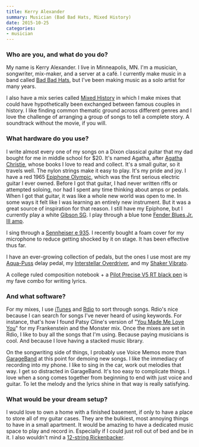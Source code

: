 ```yaml
---
title: Kerry Alexander
summary: Musician (Bad Bad Hats, Mixed History)
date: 2015-10-25
categories:
- musician
---
```


### Who are you, and what do you do?

My name is Kerry Alexander. I live in Minneapolis, MN. I'm a musician, songwriter, mix-maker, and a server at a café. I currently make music in a band called [Bad Bad Hats](http://www.badbadhats.com/ "A band from Minneapolis."), but I've been making music as a solo artist for many years.

I also have a mix series called [Mixed History](http://mixedhistory.tumblr.com/ "A collection of mixes for history's famous couples.") in which I make mixes that could have hypothetically been exchanged between famous couples in history. I like finding common thematic ground across different genres and I love the challenge of arranging a group of songs to tell a complete story. A soundtrack without the movie, if you will.

### What hardware do you use?

I write almost every one of my songs on a Dixon classical guitar that my dad bought for me in middle school for $20. It's named Agatha, after [Agatha Christie](http://www.newyorker.com/magazine/2010/08/16/queen-of-crime "A New Yorker article about Agatha Christie."), whose books I love to read and collect. It's a small guitar, so it travels well. The nylon strings make it easy to play. It's my pride and joy. I have a red 1965 [Epiphone Olympic][olympic], which was the first serious electric guitar I ever owned. Before I got that guitar, I had never written riffs or attempted soloing, nor had I spent any time thinking about amps or pedals. When I got that guitar, it was like a whole new world was open to me. In some ways it felt like I was learning an entirely new instrument. But it was a great source of inspiration for that reason. I still have my Epiphone, but I currently play a white [Gibson SG][gibson-sg]. I play through a blue tone [Fender Blues Jr. III amp][blues-junior-iii].

I sing through a [Sennheiser e 935][e-935]. I recently bought a foam cover for my microphone to reduce getting shocked by it on stage. It has been effective thus far.

I have an ever-growing collection of pedals, but the ones I use most are my [Aqua-Puss][] delay pedal, my [Interstellar Overdriver][intersteller-overdriver], and my [Shaker Vibrato][shaker-vibrato].

A college ruled composition notebook + a [Pilot Precise V5 RT black pen][precise-v5-rt] is my fave combo for writing lyrics.

### And what software?

For my mixes, I use [iTunes][] and [Rdio][] to sort through songs. Rdio's nice because I can search for songs I've never heard of using keywords. For instance, that's how I found Patsy Cline's version of "[You Made Me Love You](https://www.youtube.com/watch?v=rB5rlL8vDAo "A YouTube video of Patsy Cline singing 'You Made Me Love You.'")" for my Frankenstein and the Monster mix. Once the mixes are set in Rdio, I like to buy all the songs that I'm using. Because paying musicians is cool. And because I love having a stacked music library.

On the songwriting side of things, I probably use Voice Memos more than [GarageBand][] at this point for demoing new songs. I like the immediacy of recording into my phone. I like to sing in the car, work out melodies that way. I get so distracted in GarageBand. It's too easy to complicate things. I love when a song comes together from beginning to end with just voice and guitar. To let the melody and the lyrics shine in that way is really satisfying.

### What would be your dream setup?

I would love to own a home with a finished basement, if only to have a place to store all of my guitar cases. They are the bulkiest, most annoying things to have in a small apartment. It would be amazing to have a dedicated music space to play and record in. Especially if I could just roll out of bed and be in it. I also wouldn't mind a [12-string Rickenbacker][360-12].

[360-12]: http://www.rickenbacker.com/model.asp?model=360/12 "A 12 string electric guitar."
[aqua-puss]: http://web.archive.org/web/20190506100354/https://www.jimdunlop.com/product/whe701-7-10137-04616-0.do "An analog delay."
[blues-junior-iii]: http://web.archive.org/web/20210618204947/https://www.fender.com/guitar-amplifiers/contemporary/blues-junior-iii/product-2230500.html "A guitar amp."
[e-935]: https://en-us.sennheiser.com/vocal-microphone-dynamic-cardioid-e-935 "A microphone."
[garageband]: https://www.apple.com/mac/garageband/ "An audio recording and editing tool for the Mac."
[gibson-sg]: https://en.wikipedia.org/wiki/Gibson_SG "An electric guitar."
[intersteller-overdriver]: http://web.archive.org/web/20160408000426/http://www.killerrockandroll.com:80/deathbyaudio/interstellaroverdriver.html "An overdrive pedal."
[itunes]: https://www.apple.com/itunes/ "A jukebox application and online store."
[olympic]: http://web.archive.org/web/20170316084956/http://epiphonewiki.com/index.php/Olympic "An electric guitar."
[precise-v5-rt]: http://web.archive.org/web/20190506100355/https://www.amazon.com/Pilot-Precise-Retractable-Rolling-Extra/dp/B001E6A9M8/ "A retractable ball point pen."
[rdio]: http://web.archive.org/web/20151209115835/http://www.rdio.com:80/home/en-us/ "A music streaming service."
[shaker-vibrato]: http://web.archive.org/web/20180118074447/http://www.tcelectronic.com:80/shaker-vibrato/ "A vibrato effect pedal."

